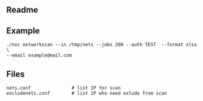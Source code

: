Readme
----

Example
----
```shell script
./noc networkscan --in /tmp/nets --jobs 200 --auth TEST  --format xlsx \
--email example@mail.com
```

Files
----
```shell script
nets.conf               # list IP for scan
excludenets.conf        # list IP who need exlude from scan
```
